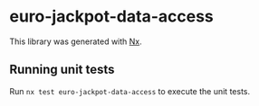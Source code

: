 # euro-jackpot-data-access

This library was generated with [Nx](https://nx.dev).

## Running unit tests

Run `nx test euro-jackpot-data-access` to execute the unit tests.
